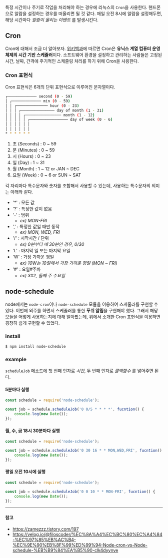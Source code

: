 특정 시간이나 주기로 작업을 처리해야 하는 경우에 리눅스의 `Cron`을 사용한다. 핸드폰으로 알람을 설정하는 경우를 떠올리면 될 것 같다. 매일 오전 8시에 알람을 설정해두면, 해당 시간마다 *알람이 울리는 이벤트* 를 발생시킨다.

## Cron
Cron에 대해서 조금 더 알아보자. [위키백과](https://ko.wikipedia.org/wiki/Cron)에 따르면 Cron은 **유닉스 계열 컴퓨터 운영 체제의 시간 기반 스케줄러**이다. 소프트웨어 환경을 설정하고 관리하는 사람들은 고정된 시간, 날짜, 간격에 주기적인 스케줄링 처리를 하기 위해 Cron을 사용한다. 

### Cron 표현식
Cron 표현식은 6개의 단위 표현식으로 이루어진 문자열이다.

```sh
┌───────────── second (0 - 59)
│ ┌───────────── min (0 - 59)
│ │ ┌────────────── hour (0 - 23)
│ │ │ ┌─────────────── day of month (1 - 31)
│ │ │ │ ┌──────────────── month (1 - 12)
│ │ │ │ │ ┌───────────────── day of week (0 - 6)
│ │ │ │ │ │
│ │ │ │ │ │
* * * * * * 
```

1. 초 (Seconds) : 0 ~ 59
2. 분 (Minutes) : 0 ~ 59
3. 시 (Hours) : 0 ~ 23
4. 일 (Day) : 1 ~ 31
5. 월 (Month) : 1 ~ 12 or JAN ~ DEC
6. 요일 (Week) : 0 ~ 6 or SUN ~ SAT

각 자리마다 특수문자와 숫자를 조합해서 사용할 수 있는데, 사용하는 특수문자의 의미는 아래와 같다.

- '*' : 모든 값
- '?' : 특정한 값이 없음
- '-' : 범위
    - *ex) MON-FRI*
- ',' : 특정한 값일 때만 동작
    - *ex) MON, WED, FRI*
- '/' : 시작시간 / 단위
    - *ex) 0분부터 매 30분인 경우, 0/30*
- 'L' : 마지막 일 또는 마지막 요일
- 'W' : 가장 가까운 평일
    - *ex) 10W는 10일에서 가장 가까운 평일 (MON ~ FRI)*
- '#' : 요일#주차
    - *ex) 3#2, 둘째 주 수요일*

## node-schedule
node에서는 `node-cron`이나 `node-schedule` 모듈을 이용하여 스케줄러를 구현할 수 있다. 이번에 외주를 하면서 스케줄러를 통한 **푸쉬 알림**을 구현해야 했다. 그래서 해당 모듈을 어떻게 사용하는지에 대해 알아봤는데, 위에서 소개한 Cron 표현식을 이용하면 굉장히 쉽게 구현할 수 있었다.

### install
```sh
$ npm install node-schedule
```

### example
`scheduleJob` 메소드에 첫 번째 인자로 *시간*, 두 번째 인자로 *콜백함수* 를 넣어주면 된다.
#### 5분마다 실행
```js
const schedule = require('node-schedule');

const job = schedule.scheduleJob('0 0/5 * * * *', fucntion() {
    console.log(new Date());
});
```

#### 월, 수, 금 18시 30분마다 실행
```js
const schedule = require('node-schedule');

const job = schedule.scheduleJob('0 30 16 * * MON,WED,FRI', fucntion() {
    console.log(new Date());
});
```

#### 평일 오전 10시에 실행
```js
const schedule = require('node-schedule');

const job = schedule.scheduleJob('0 0 10 * * MON-FRI', fucntion() {
    console.log(new Date());
});
```

---

#### 참고
- https://zamezzz.tistory.com/197
- https://velog.io/@filoscoder/%EC%8A%A4%EC%BC%80%EC%A4%84-%EC%97%85%EB%AC%B4-%EC%9E%90%EB%8F%99%ED%99%94-Node-cron-vs-Node-schedule-%EB%B9%84%EA%B5%90-clk4dyynve
